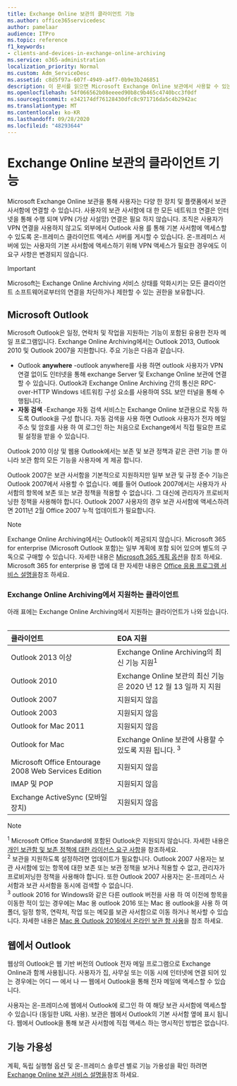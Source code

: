 ```yaml
---
title: Exchange Online 보관의 클라이언트 기능
ms.author: office365servicedesc
author: pamelaar
audience: ITPro
ms.topic: reference
f1_keywords:
- clients-and-devices-in-exchange-online-archiving
ms.service: o365-administration
localization_priority: Normal
ms.custom: Adm_ServiceDesc
ms.assetid: c8d5f97a-607f-4949-a4f7-0b9e3b246851
description: 이 문서를 읽으면 Microsoft Exchange Online 보관에서 사용할 수 있는 클라이언트 기능에 대 한 정보를 확인할 수 있습니다.
ms.openlocfilehash: 54f066562b08eeeed90b8c9b465c4740bcc3f0df
ms.sourcegitcommit: e342174df76128430dfc8c971716da5c4b2942ac
ms.translationtype: MT
ms.contentlocale: ko-KR
ms.lasthandoff: 09/28/2020
ms.locfileid: "48293644"
---
```

# <a name="client-features-in-exchange-online-archiving"></a>Exchange Online 보관의 클라이언트 기능

Microsoft Exchange Online 보관을 통해 사용자는 다양 한 장치 및 플랫폼에서 보관 사서함에 연결할 수 있습니다. 사용자의 보관 사서함에 대 한 모든 네트워크 연결은 인터넷을 통해 수행 되며 VPN (가상 사설망) 연결은 필요 하지 않습니다. 조직은 사용자가 VPN 연결을 사용하지 않고도 외부에서 Outlook 사용 를 통해 기본 사서함에 액세스할 수 있도록 온-프레미스 클라이언트 액세스 서버를 게시할 수 있습니다. 온-프레미스 서버에 있는 사용자의 기본 사서함에 액세스하기 위해 VPN 액세스가 필요한 경우에도 이 요구 사항은 변경되지 않습니다.
  
> [!IMPORTANT]
> Microsoft는 Exchange Online Archiving 서비스 상태를 악화시키는 모든 클라이언트 소프트웨어로부터의 연결을 차단하거나 제한할 수 있는 권한을 보유합니다.
  
## <a name="microsoft-outlook"></a>Microsoft Outlook

Microsoft Outlook은 일정, 연락처 및 작업을 지원하는 기능이 포함된 유용한 전자 메일 프로그램입니다. Exchange Online Archiving에서는 Outlook 2013, Outlook 2010 및 Outlook 2007을 지원합니다. 주요 기능은 다음과 같습니다.
  
- Outlook **anywhere** -outlook anywhere를 사용 하면 outlook 사용자가 VPN 연결 없이도 인터넷을 통해 exchange Server 및 Exchange Online 보관에 연결할 수 있습니다. Outlook과 Exchange Online Archiving 간의 통신은 RPC-over-HTTP Windows 네트워킹 구성 요소를 사용하여 SSL 보안 터널을 통해 수행됩니다.    
- **자동 검색** -Exchange 자동 검색 서비스는 Exchange Online 보관용으로 작동 하도록 Outlook을 구성 합니다. 자동 검색을 사용 하면 Outlook 사용자가 전자 메일 주소 및 암호를 사용 하 여 로그인 하는 처음으로 Exchange에서 직접 필요한 프로필 설정을 받을 수 있습니다. 

Outlook 2010 이상 및 웹용 Outlook에서는 보존 및 보관 정책과 같은 관련 기능 뿐 아니라 보관 함의 모든 기능을 사용자에 게 제공 합니다.
  
Outlook 2007은 보관 사서함을 기본적으로 지원하지만 일부 보관 및 규정 준수 기능은 Outlook 2007에서 사용할 수 없습니다. 예를 들어 Outlook 2007에서는 사용자가 사서함의 항목에 보존 또는 보관 정책을 적용할 수 없습니다. 그 대신에 관리자가 프로비저닝한 정책을 사용해야 합니다. Outlook 2007 사용자의 경우 보관 사서함에 액세스하려면 2011년 2월 Office 2007 누적 업데이트가 필요합니다.
  
> [!NOTE]
> Exchange Online Archiving에서는 Outlook이 제공되지 않습니다. Microsoft 365 for enterprise (Microsoft Outlook 포함)는 일부 계획에 포함 되어 있으며 별도의 구독으로 구매할 수 있습니다. 자세한 내용은 [Microsoft 365 계획 옵션](../office-365-platform-service-description/office-365-plan-options.md)을 참조 하세요. Microsoft 365 for enterprise 용 앱에 대 한 자세한 내용은 [Office 응용 프로그램 서비스 설명을](../office-applications-service-description/office-applications-service-description.md)참조 하세요. 
  
### <a name="clients-supported-by-exchange-online-archiving"></a>Exchange Online Archiving에서 지원하는 클라이언트

아래 표에는 Exchange Online Archiving에서 지원하는 클라이언트가 나와 있습니다.<br><br>
  
| 클라이언트 | EOA 지원 |
|:-----|:-----|
|Outlook 2013 이상  <br/> |Exchange Online Archiving의 최신 기능 지원<sup>1</sup> <br/> |
|Outlook 2010  <br/> |Exchange Online 보관의 최신 기능은 2020 년 12 월 13 일까 지 지원|
|Outlook 2007  <br/> |지원되지 않음 |
|Outlook 2003  <br/> |지원되지 않음  <br/> |
|Outlook for Mac 2011  <br/> |지원되지 않음  <br/> |
|Outlook for Mac  <br/> |Exchange Online 보관에 사용할 수 있도록 지원 됩니다. <sup>3</sup> <br/> |
|Microsoft Office Entourage 2008 Web Services Edition  <br/> |지원되지 않음  <br/> |
|IMAP 및 POP  <br/> |지원되지 않음  <br/> |
|Exchange ActiveSync (모바일 장치)  <br/> |지원되지 않음  <br/> |
   
> [!NOTE]
> <sup>1</sup> Microsoft Office Standard에 포함된 Outlook은 지원되지 않습니다. 자세한 내용은 [개인 보관함 및 보존 정책에 대한 라이선스 요구 사항](https://support.office.com/article/Outlook-license-requirements-for-Exchange-features-46B6B7C5-C3CA-43E5-8424-1E2807917C99)을 참조하세요. <br/> 
<sup>2</sup> 보관을 지원하도록 설정하려면 업데이트가 필요합니다. Outlook 2007 사용자는 보관 사서함에 있는 항목에 대한 보존 또는 보관 정책을 보거나 적용할 수 없고, 관리자가 프로비저닝한 정책을 사용해야 합니다. 또한 Outlook 2007 사용자는 온-프레미스 사서함과 보관 사서함을 동시에 검색할 수 없습니다. <br/> 
<sup>3</sup> outlook 2016 for Windows와 같은 다른 outlook 버전을 사용 하 여 이전에 항목을 이동한 적이 있는 경우에는 Mac 용 outlook 2016 또는 Mac 용 outlook을 사용 하 여 폴더, 일정 항목, 연락처, 작업 또는 메모를 보관 사서함으로 이동 하거나 복사할 수 있습니다. 자세한 내용은 [Mac 용 Outlook 2016에서 온라인 보관 함 사용](https://support.office.com/article/Use-your-online-archive-with-Outlook-2016-for-Mac-45b8439c-2982-4b6b-9097-eed71dbfe238)을 참조 하세요. 

## <a name="outlook-on-the-web"></a>웹에서 Outlook

웹상의 Outlook은 웹 기반 버전의 Outlook 전자 메일 프로그램으로 Exchange Online과 함께 사용됩니다. 사용자가 집, 사무실 또는 이동 시에 인터넷에 연결 되어 있는 경우에는 어디 &mdash; 에서 나 &mdash; 웹에서 Outlook을 통해 전자 메일에 액세스할 수 있습니다.
  
사용자는 온-프레미스에 웹에서 Outlook에 로그인 하 여 해당 보관 사서함에 액세스할 수 있습니다 (동일한 URL 사용). 보관은 웹에서 Outlook의 기본 사서함 옆에 표시 됩니다. 웹에서 Outlook을 통해 보관 사서함에 직접 액세스 하는 명시적인 방법은 없습니다.
  
## <a name="feature-availability"></a>기능 가용성

계획, 독립 실행형 옵션 및 온-프레미스 솔루션 별로 기능 가용성을 확인 하려면 [Exchange Online 보관 서비스 설명을](exchange-online-archiving-service-description.md)참조 하세요.